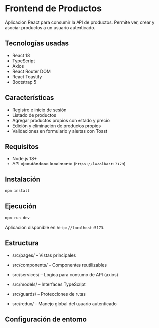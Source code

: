 # Frontend de Productos

Aplicación React para consumir la API de productos. Permite ver, crear y asociar productos a un usuario autenticado.

## Tecnologías usadas

- React 18
- TypeScript
- Axios
- React Router DOM
- React Toastify
- Bootstrap 5

## Características

- Registro e inicio de sesión
- Listado de productos
- Agregar productos propios con estado y precio
- Edición y eliminación de productos propios
- Validaciones en formulario y alertas con Toast

## Requisitos

- Node.js 18+
- API ejecutándose localmente (`https://localhost:7179`)

## Instalación

```bash
npm install
```

## Ejecución

```bash
npm run dev
```

Aplicación disponible en `http://localhost:5173`.

## Estructura

- src/pages/ – Vistas principales

- src/components/ – Componentes reutilizables

- src/services/ – Lógica para consumo de API (axios)

- src/models/ – Interfaces TypeScript

- src/guards/ – Protecciones de rutas

- src/redux/ – Manejo global del usuario autenticado

## Configuración de entorno



